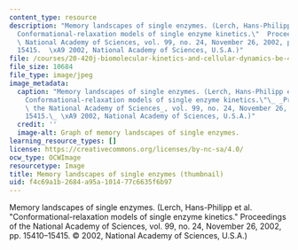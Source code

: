 ```yaml
---
content_type: resource
description: "Memory landscapes of single enzymes. (Lerch, Hans-Philipp et al.  \"\
  Conformational-relaxation models of single enzyme kinetics.\"  Proceedings of the\
  \ National Academy of Sciences, vol. 99, no. 24, November 26, 2002, pp. 15410\u2013\
  15415.  \xA9 2002, National Academy of Sciences, U.S.A.)"
file: /courses/20-420j-biomolecular-kinetics-and-cellular-dynamics-be-420j-fall-2004/f4c69a1b2684a95a101477c6635f6b97_20-420jf04-th.jpg
file_size: 10684
file_type: image/jpeg
image_metadata:
  caption: "Memory landscapes of single enzymes. (Lerch, Hans-Philipp et al.\_ \"\
    Conformational-relaxation models of single enzyme kinetics.\"\_ _Proceedings of\
    \ the National Academy of Sciences_, vol. 99, no. 24, November 26, 2002, pp. 15410\u2013\
    15415.\_ \xA9 2002, National Academy of Sciences, U.S.A.)"
  credit: ''
  image-alt: Graph of memory landscapes of single enzymes.
learning_resource_types: []
license: https://creativecommons.org/licenses/by-nc-sa/4.0/
ocw_type: OCWImage
resourcetype: Image
title: Memory landscapes of single enzymes (thumbnail)
uid: f4c69a1b-2684-a95a-1014-77c6635f6b97
---
```

Memory landscapes of single enzymes. (Lerch, Hans-Philipp et al.  "Conformational-relaxation models of single enzyme kinetics."  Proceedings of the National Academy of Sciences, vol. 99, no. 24, November 26, 2002, pp. 15410–15415.  © 2002, National Academy of Sciences, U.S.A.)